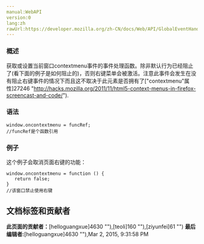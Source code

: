 ```yaml
---
manual:WebAPI
version:0
lang:zh
rawUrl:https://developer.mozilla.org/zh-CN/docs/Web/API/GlobalEventHandlers/oncontextmenu
---
```






### 概述<a name="Summary"></a>


获取或设置当前窗口contextmenu事件的事件处理函数。除非默认行为已经阻止了(看下面的例子是如何阻止的)，否则右键菜单会被激活。注意此事件会发生在没有阻止右键事件的情况下而且这不取决于此元素是否拥有了[&quot;contextmenu&quot;属性]27246 "http://hacks.mozilla.org/2011/11/html5-context-menus-in-firefox-screencast-and-code/").


### 语法<a name="Syntax"></a>

```
window.oncontextmenu = funcRef;
//funcRef是个函数引用
```

### 例子<a name="Example"></a>


这个例子会取消页面右键的功能：


```
window.oncontextmenu = function () {
   return false;
}
//该窗口禁止使用右键
```



## 文档标签和贡献者
**此页面的贡献者：**[helloguangxue]4630 ""),[teoli]160 ""),[ziyunfei]61 "")
**最后编辑者:**[helloguangxue]4630 ""),<time>Mar 2, 2015, 9:31:58 PM</time>


